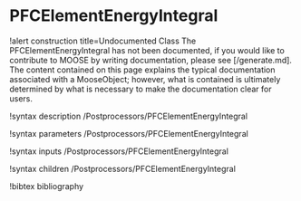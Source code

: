 <!-- MOOSE Documentation Stub: Remove this when content is added. -->

# PFCElementEnergyIntegral

!alert construction title=Undocumented Class
The PFCElementEnergyIntegral has not been documented, if you would like to contribute to MOOSE by
writing documentation, please see [/generate.md]. The content contained on this page explains
the typical documentation associated with a MooseObject; however, what is contained is ultimately
determined by what is necessary to make the documentation clear for users.

!syntax description /Postprocessors/PFCElementEnergyIntegral

!syntax parameters /Postprocessors/PFCElementEnergyIntegral

!syntax inputs /Postprocessors/PFCElementEnergyIntegral

!syntax children /Postprocessors/PFCElementEnergyIntegral

!bibtex bibliography
